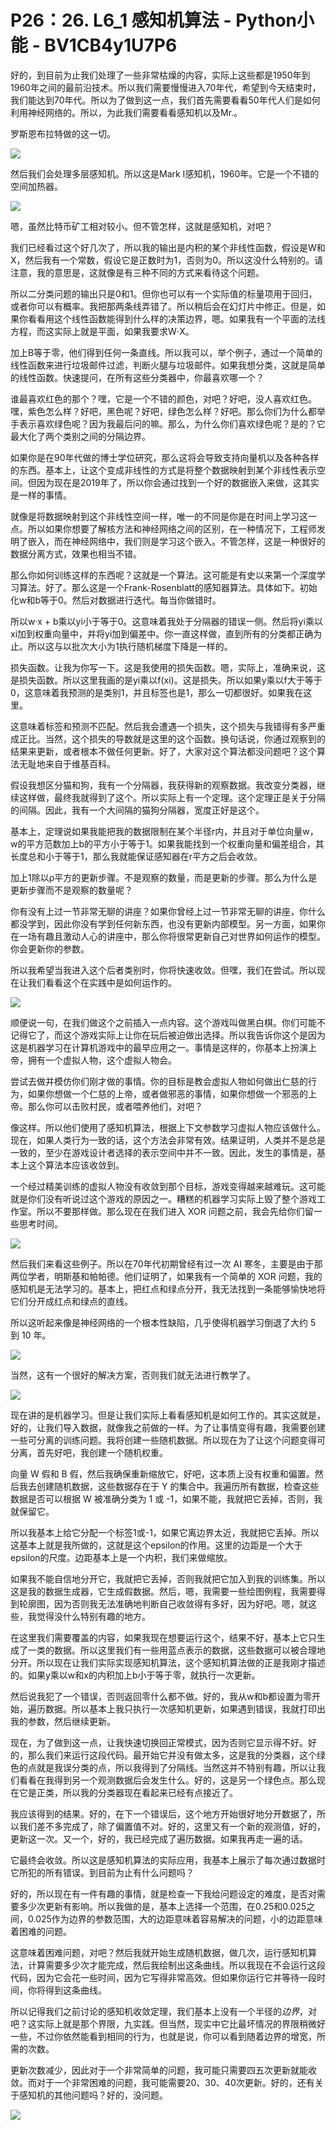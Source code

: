 # P26：26. L6_1 感知机算法 - Python小能 - BV1CB4y1U7P6

好的，到目前为止我们处理了一些非常枯燥的内容，实际上这些都是1950年到1960年之间的最前沿技术。所以我们需要慢慢进入70年代，希望到今天结束时，我们能达到70年代。所以为了做到这一点，我们首先需要看看50年代人们是如何利用神经网络的。所以，为此我们需要看看感知机以及Mr.。

罗斯恩布拉特做的这一切。

![](img/cfd3d577dbbb5a0a1926f2566a216dd1_1.png)

然后我们会处理多层感知机。所以这是Mark I感知机，1960年。它是一个不错的空间加热器。

![](img/cfd3d577dbbb5a0a1926f2566a216dd1_3.png)

嗯，虽然比特币矿工相对较小。但不管怎样，这就是感知机，对吧？

我们已经看过这个好几次了，所以我的输出是内积的某个非线性函数，假设是W和X，然后我有一个常数，假设它是正数时为1，否则为0。所以这没什么特别的。请注意，我的意思是，这就像是有三种不同的方式来看待这个问题。

所以二分类问题的输出只是0和1。但你也可以有一个实际值的标量项用于回归，或者你可以有概率。我把那两条线弄错了。所以稍后会在幻灯片中修正。但是，如果你看看用这个线性函数能得到什么样的决策边界，嗯。如果我有一个平面的法线方程，而这实际上就是平面，如果我要求W⋅X。

加上B等于零，他们得到任何一条直线。所以我可以，举个例子，通过一个简单的线性函数来进行垃圾邮件过滤，判断火腿与垃圾邮件。如果我想分类，这就是简单的线性函数。快速提问，在所有这些分类器中，你最喜欢哪一个？

谁最喜欢红色的那个？嘿，它是一个不错的颜色，对吧？好吧，没人喜欢红色。嘿，紫色怎么样？好吧，黑色呢？好吧，绿色怎么样？好吧。那么你们为什么都举手表示喜欢绿色呢？因为我最后问的嘛。那么，为什么你们喜欢绿色呢？是的？它最大化了两个类别之间的分隔边界。

如果你是在90年代做的博士学位研究，那么这将会导致支持向量机以及各种各样的东西。基本上，让这个变成非线性的方式是将整个数据映射到某个非线性表示空间。但因为现在是2019年了，所以你会通过找到一个好的数据嵌入来做，这其实是一样的事情。

就像是将数据映射到这个非线性空间一样，唯一的不同是你是在时间上学习这一点。所以如果你想要了解核方法和神经网络之间的区别，在一种情况下，工程师发明了嵌入，而在神经网络中，我们则是学习这个嵌入。不管怎样，这是一种很好的数据分离方式，效果也相当不错。

那么你如何训练这样的东西呢？这就是一个算法。这可能是有史以来第一个深度学习算法。好了。那么这是一个Frank-Rosenblatt的感知器算法。具体如下。初始化w和b等于0。然后对数据进行迭代。每当你做错时。

所以w·x + b乘以yi小于等于0。这意味着我处于分隔器的错误一侧。然后将yi乘以xi加到权重向量中，并将yi加到偏差中。你一直这样做，直到所有的分类都正确为止。所以这与以批次大小为1执行随机梯度下降是一样的。

损失函数。让我为你写一下。这是我使用的损失函数。嗯，实际上，准确来说，这是损失函数。所以这里我画的是yi乘以f(xi)。这是损失。所以如果y乘以f大于等于0，这意味着我预测的是类别1，并且标签也是1，那么一切都很好。如果我在这里。

这意味着标签和预测不匹配。然后我会遭遇一个损失，这个损失与我错得有多严重成正比。当然，这个损失的导数就是这里的这个函数。换句话说，你通过观察到的结果来更新，或者根本不做任何更新。好了，大家对这个算法都没问题吧？这个算法无耻地来自于维基百科。

假设我想区分猫和狗，我有一个分隔器，我获得新的观察数据。我改变分类器，继续这样做，最终我就得到了这个。所以实际上有一个定理。这个定理正是关于分隔的间隔。因此，我有一个大间隔的猫狗分隔器，宽度正好是这个。

基本上，定理说如果我能把我的数据限制在某个半径r内，并且对于单位向量w，w的平方范数加上b的平方小于等于1。如果我能找到一个权重向量和偏差组合，其长度总和小于等于1，那么我就能保证感知器在r平方之后会收敛。

加上1除以ρ平方的更新步骤。不是观察的数量，而是更新的步骤。那么为什么是更新步骤而不是观察的数量呢？

你有没有上过一节非常无聊的讲座？如果你曾经上过一节非常无聊的讲座，你什么都没学到，因此你没有学到任何新东西，也没有更新内部模型。另一方面，如果你在一场有趣且激动人心的讲座中，那么你将很常更新自己对世界如何运作的模型。你会更新你的参数。

所以我希望当我进入这个后者类别时，你将快速收敛。但嘿，我们在尝试。所以现在让我们看看这个在实践中是如何运作的。

![](img/cfd3d577dbbb5a0a1926f2566a216dd1_5.png)

顺便说一句，在我们做这个之前插入一点内容。这个游戏叫做黑白棋。你们可能不记得它了，而这个游戏实际上让你在玩后被迫做出选择。所以我告诉你这个是因为这是机器学习在计算机游戏中的最早应用之一。事情是这样的，你基本上扮演上帝，拥有一个虚拟人物，这个虚拟人物会。

尝试去做并模仿你们刚才做的事情。你的目标是教会虚拟人物如何做出仁慈的行为，如果你想做一个仁慈的上帝，或者做邪恶的事情，如果你想做一个邪恶的上帝。那么你可以击败村民，或者喂养他们，对吧？

像这样。所以他们使用了感知机算法，根据上下文参数学习虚拟人物应该做什么。现在，如果人类行为一致的话，这个方法会非常有效。结果证明，人类并不是总是一致的，至少在游戏设计者选择的表示空间中并不一致。因此，发生的事情是，基本上这个算法本应该收敛到。

一个经过精美训练的虚拟人物没有收敛到那个目标，游戏变得越来越难玩。这可能就是你们没有听说过这个游戏的原因之一。糟糕的机器学习实际上毁了整个游戏工作室。所以不要那样做。那么现在在我们进入 XOR 问题之前，我会先给你们留一些思考时间。

![](img/cfd3d577dbbb5a0a1926f2566a216dd1_7.png)

然后我们来看这些例子。所以在70年代初期曾经有过一次 AI 寒冬，主要是由于那两位学者，明斯基和帕帕德。他们证明了，如果我有一个简单的 XOR 问题，我的感知机是无法学习的。基本上，把红点和绿点分开，我无法找到一条能够愉快地将它们分开成红点和绿点的直线。

所以这听起来像是神经网络的一个根本性缺陷，几乎使得机器学习倒退了大约 5 到 10 年。

![](img/cfd3d577dbbb5a0a1926f2566a216dd1_9.png)

当然，这有一个很好的解决方案，否则我们就无法进行教学了。

![](img/cfd3d577dbbb5a0a1926f2566a216dd1_11.png)

现在讲的是机器学习。但是让我们实际上看看感知机是如何工作的。其实这就是，好的，让我们导入数据，就像我之前做的一样。为了让事情变得有趣，我需要创建一些可分离的训练问题。我将创建一些随机数据。所以现在为了让这个问题变得可分离，首先好吧，我创建一个随机权重。

向量 W 假和 B 假，然后我确保重新缩放它，好吧，这本质上没有权重和偏置。然后我去创建随机数据，这些数据存在于 Y 的集合中。我遍历所有数据，检查这些数据是否可以根据 W 被准确分类为 1 或 -1，如果不能，我就把它丢掉，否则，我就保留它。

所以我基本上给它分配一个标签1或-1，如果它离边界太近，我就把它丢掉。所以这基本上就是我所做的，这就是这个epsilon的作用。这里的边距是一个大于epsilon的尺度。边距基本上是一个内积，我们来做缩放。

如果我不能自信地分开它，我就把它丢掉，否则我就把它加入到我的训练集。所以这是我的数据生成器，它生成假数据。然后，嗯，我需要一些绘图例程，我需要得到轮廓图，因为否则我无法准确地判断自己收敛得有多好，因为好吧。嗯，就这些，我觉得没什么特别有趣的地方。

在这里我们需要覆盖的内容，如果我现在想要运行这个，结果不好，基本上它只生成了一类的数据。所以这里我们有一些用蓝点表示的数据，这些数据可以被合理地分开。所以现在让我们实际实现感知机算法，这个感知机算法做的正是我刚才描述的。如果y乘以w和x的内积加上b小于等于零，就执行一次更新。

然后说我犯了一个错误，否则返回零什么都不做。好的，我从w和b都设置为零开始，遍历数据。所以基本上我只执行一次感知机更新，如果遇到错误，我就打印出我的参数，然后继续更新。

现在，为了做到这一点，让我快速切换回正常模式，因为否则它显示得不好。好的，那么我们来运行这段代码。最开始它并没有做太多，这是我的分类器，这个绿色的点就是我误分类的点，所以我得到了分隔线。当然这并不特别有趣，所以让我们看看在我得到另一个观测数据后会发生什么。好的，这是另一个绿色点。那么现在它是正类，所以我的分类器现在看起来已经有点接近了。

我应该得到的结果。好的，在下一个错误后，这个地方开始很好地分开数据了，所以我们差不多完成了，除了偏置值不对。好的，这里又有一个新的观测值，好的，更新这一次。又一个，好的，我已经完成了遍历数据。如果我再走一遍的话。

它最终会收敛。所以这是感知机算法的实际应用，我基本上展示了每次通过数据时它所犯的所有错误。到目前为止有什么问题吗？

好的，所以现在有一件有趣的事情，就是检查一下我给问题设定的难度，是否对需要多少次更新有影响。所以我做的是，基本上选择一个范围，在0.25和0.025之间，0.025作为边界的参数范围，大的边距意味着容易解决的问题，小的边距意味着困难的问题。

这意味着困难问题，对吧？然后我就开始生成随机数据，做几次，运行感知机算法，计算需要多少次才能完成，然后我绘制出这条曲线。所以我现在不会运行这段代码，因为它会花一些时间，因为它写得非常高效。但如果你运行它并等待一段时间，你将得到这条曲线。

所以记得我们之前讨论的感知机收敛定理，我们基本上没有一个半径的*边界*，对吧？这实际上就是那个界限，九实践。但当然，现实中它比最坏情况的界限稍微好一些，不过你依然能看到相同的行为，也就是说，你可以看到随着边界的增宽，所需的次数。

更新次数减少，因此对于一个非常简单的问题，我可能只需要四五次更新就能收敛。而对于一个非常困难的问题，我可能需要20、30、40次更新。好的，还有关于感知机的其他问题吗？好的，没问题。

![](img/cfd3d577dbbb5a0a1926f2566a216dd1_13.png)
